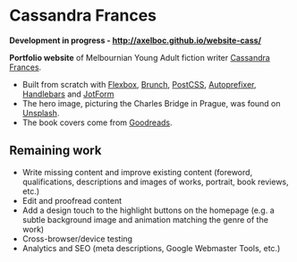 # Cassandra Frances

**Development in progress - http://axelboc.github.io/website-cass/**

**Portfolio website** of Melbournian Young Adult fiction writer [Cassandra Frances](https://twitter.com/CassandraFrance).

- Built from scratch with [Flexbox](http://www.w3.org/TR/css-flexbox-1/), [Brunch](http://brunch.io/), [PostCSS](https://github.com/postcss/postcss), [Autoprefixer](https://github.com/postcss/autoprefixer), [Handlebars](http://handlebarsjs.com/) and [JotForm](http://www.jotform.com)
- The hero image, picturing the Charles Bridge in Prague, was found on [Unsplash](https://unsplash.com/search?utf8=%E2%9C%93&keyword=prague).
- The book covers come from [Goodreads](https://www.goodreads.com/).

## Remaining work
- Write missing content and improve existing content (foreword, qualifications, descriptions and images of works, portrait, book reviews, etc.)
- Edit and proofread content
- Add a design touch to the highlight buttons on the homepage (e.g. a subtle background image and animation matching the genre of the work)
- Cross-browser/device testing
- Analytics and SEO (meta descriptions, Google Webmaster Tools, etc.)
